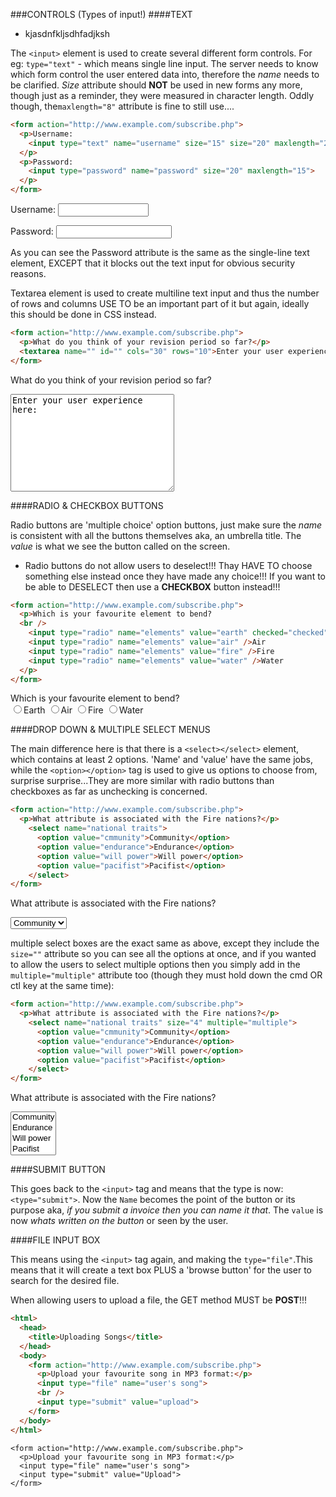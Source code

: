 ###CONTROLS (Types of input!)
####TEXT

  * kjasdnfkljsdhfadjksh

The ```<input>``` element is used to create several different form controls. For eg: ```type="text"``` - which means single line input. The server needs to know which form control the user entered data into, therefore the *name* needs to be clarified. *Size* attribute should __NOT__ be used in new forms any more, though just as a reminder, they were measured in character length. Oddly though, the```maxlength="8"``` attribute is fine to still use....

```html
<form action="http://www.example.com/subscribe.php">
  <p>Username:
    <input type="text" name="username" size="15" size="20" maxlength="25" />
  </p>
  <p>Password:
    <input type="password" name="password" size="20" maxlength="15">
  </p>
</form>
```
<form action="http://www.example.com/subscribe.php">
  <p>Username:
    <input type="text" name="username" size="15" size="20" maxlength="25" />
  </p>
  <p>Password:
    <input type="password" name="password" size="20" maxlength="15">
  </p>
</form>

As you can see the Password attribute is the same as the single-line text element, EXCEPT that it blocks out the text input for obvious security reasons.

Textarea element is used to create multiline text input and thus the number of rows and columns USE TO be an important part of it but again, ideally this should be done in CSS instead.
```html
<form action="http://www.example.com/subscribe.php">
  <p>What do you think of your revision period so far?</p>
  <textarea name="" id="" cols="30" rows="10">Enter your user experience here:</textarea>
</form>
```
<form action="http://www.example.com/subscribe.php">
  <p>What do you think of your revision period so far?</p>
  <textarea name="" id="" cols="30" rows="10">Enter your user experience here:</textarea>
</form>

####RADIO & CHECKBOX BUTTONS

Radio buttons are 'multiple choice' option buttons, just make sure the *name* is consistent with all the buttons themselves aka, an umbrella title. The *value* is what we see the button called on the screen.

  * Radio buttons do not allow users to deselect!!! Thay HAVE TO choose something else instead once they have made any choice!!! If you want to be able to DESELECT then use a __CHECKBOX__ button instead!!!

```html
<form action="http://www.example.com/subscribe.php">
  <p>Which is your favourite element to bend?
  <br />
    <input type="radio" name="elements" value="earth" checked="checked" />Earth
    <input type="radio" name="elements" value="air" />Air
    <input type="radio" name="elements" value="fire" />Fire
    <input type="radio" name="elements" value="water" />Water
  </p>
</form>
```
<form action="http://www.example.com/subscribe.php">
  <p>Which is your favourite element to bend?
  <br />
    <input type="radio" name="elements" value="earth" />Earth
    <input type="radio" name="elements" value="air" />Air
    <input type="radio" name="elements" value="fire" />Fire
    <input type="radio" name="elements" value="water" />Water
  </p>
</form>

####DROP DOWN  & MULTIPLE SELECT MENUS

The main difference here is that there is a ```<select></select>``` element, which contains at least 2 options. 'Name' and 'value' have the same jobs, while the ```<option></option>``` tag is used to give us options to choose from, surprise surprise...They are more similar with radio buttons than checkboxes as far as unchecking is concerned.

```html
<form action="http://www.example.com/subscribe.php">
  <p>What attribute is associated with the Fire nations?</p>
    <select name="national traits">
      <option value="cmmunity">Community</option>
      <option value="endurance">Endurance</option>
      <option value="will power">Will power</option>
      <option value="pacifist">Pacifist</option>
    </select>
</form>
```
<form action="http://www.example.com/subscribe.php">
  <p>What attribute is associated with the Fire nations?</p>
    <select name="national traits">
      <option value="cmmunity">Community</option>
      <option value="endurance">Endurance</option>
      <option value="will power">Will power</option>
      <option value="pacifist">Pacifist</option>
    </select>
</form>

multiple select boxes are the exact same as above, except they include the ```size=""``` attribute so you can see all the options at once, and if you wanted to allow the users to select multiple options then you simply add in the ```multiple="multiple"``` attribute too (though they must hold down the cmd OR ctl key at the same time):

```html
<form action="http://www.example.com/subscribe.php">
  <p>What attribute is associated with the Fire nations?</p>
    <select name="national traits" size="4" multiple="multiple">
      <option value="cmmunity">Community</option>
      <option value="endurance">Endurance</option>
      <option value="will power">Will power</option>
      <option value="pacifist">Pacifist</option>
    </select>
</form>
```
<form action="http://www.example.com/subscribe.php">
  <p>What attribute is associated with the Fire nations?</p>
    <select name="national traits" size="4" multiple="multiple">
      <option value="cmmunity">Community</option>
      <option value="endurance">Endurance</option>
      <option value="will power">Will power</option>
      <option value="pacifist">Pacifist</option>
    </select>
</form>

####SUBMIT BUTTON

This goes back to the ```<input>``` tag and means that the type is now:```<type="submit">```. Now the ```Name``` becomes the point of the button or its purpose aka, *if you submit a invoice then you can name it that*. The ```value``` is now *whats written on the button* or seen by the user.

####FILE INPUT BOX

This means using the ```<input>``` tag again, and making the ```type="file"```.This means that it will create a text box PLUS a 'browse button' for the user to search for the desired file.

When allowing users to upload a file, the GET method MUST be __POST__!!!

```html
<html>
  <head>
    <title>Uploading Songs</title>
  </head>
  <body>
    <form action="http://www.example.com/subscribe.php">
      <p>Upload your favourite song in MP3 format:</p>
      <input type="file" name="user's song">
      <br />
      <input type="submit" value="upload">
    </form>
  </body>
</html>
```
    <form action="http://www.example.com/subscribe.php">
      <p>Upload your favourite song in MP3 format:</p>
      <input type="file" name="user's song">
      <input type="submit" value="Upload">
    </form>












